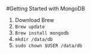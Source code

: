 #Getting Started with MongoDB

1. Download Brew
2. `Brew update`
3. `Brew install mongodb`
4. `mkdir /data/db`
5. `sudo chown $USER /data/db`